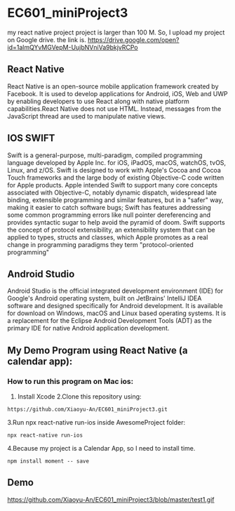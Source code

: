 # EC601_miniProject3
my react native project project is larger than 100 M. So, I upload my project on Google drive. the link is. https://drive.google.com/open?id=1almQYvMGVepM-UujbNVniVa9bkjvRCPo

## React Native
React Native is an open-source mobile application framework created by Facebook. It is used to develop applications for Android, iOS, Web and UWP by enabling developers to use React along with native platform capabilities.React Native does not use HTML. Instead, messages from the JavaScript thread are used to manipulate native views.

## IOS SWIFT
Swift is a general-purpose, multi-paradigm, compiled programming language developed by Apple Inc. for iOS, iPadOS, macOS, watchOS, tvOS, Linux, and z/OS. Swift is designed to work with Apple's Cocoa and Cocoa Touch frameworks and the large body of existing Objective-C code written for Apple products. 
Apple intended Swift to support many core concepts associated with Objective-C, notably dynamic dispatch, widespread late binding, extensible programming and similar features, but in a "safer" way, making it easier to catch software bugs; Swift has features addressing some common programming errors like null pointer dereferencing and provides syntactic sugar to help avoid the pyramid of doom. Swift supports the concept of protocol extensibility, an extensibility system that can be applied to types, structs and classes, which Apple promotes as a real change in programming paradigms they term "protocol-oriented programming"

## Android Studio
Android Studio is the official integrated development environment (IDE) for Google's Android operating system, built on JetBrains' IntelliJ IDEA software and designed specifically for Android development. It is available for download on Windows, macOS and Linux based operating systems. It is a replacement for the Eclipse Android Development Tools (ADT) as the primary IDE for native Android application development.



## My Demo Program using React Native (a calendar app):
### How to run this program on Mac ios:
1. Install Xcode
2.Clone this repository using:
```
https://github.com/Xiaoyu-An/EC601_miniProject3.git

```
3.Run npx react-native run-ios inside AwesomeProject folder:
```
npx react-native run-ios

```
4.Because my project is a Calendar App, so I need to install time.
```
npm install moment -- save
```
## Demo
https://github.com/Xiaoyu-An/EC601_miniProject3/blob/master/test1.gif
